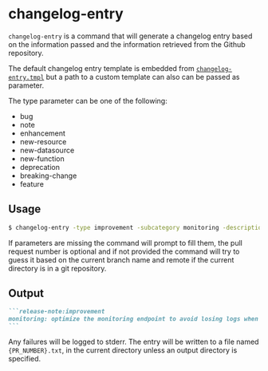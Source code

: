 # changelog-entry

`changelog-entry` is a command that will generate a changelog entry based on the information passed and the information retrieved from the Github repository.

The default changelog entry template is embedded from [`changelog-entry.tmpl`](changelog-entry.tmpl) but a path to a custom template can also can be passed as parameter.

The type parameter can be one of the following:
* bug
* note
* enhancement
* new-resource
* new-datasource
* new-function
* deprecation
* breaking-change
* feature

## Usage

```sh
$ changelog-entry -type improvement -subcategory monitoring -description "optimize the monitoring endpoint to avoid losing logs when under high load"
```

If parameters are missing the command will prompt to fill them, the pull request number is optional and if not provided the command will try to guess it based on the current branch name and remote if the current directory is in a git repository.

## Output

``````markdown
```release-note:improvement
monitoring: optimize the monitoring endpoint to avoid losing logs when under high load
```
``````

Any failures will be logged to stderr. The entry will be written to a file named `{PR_NUMBER}.txt`, in the current directory unless an output directory is specified.

